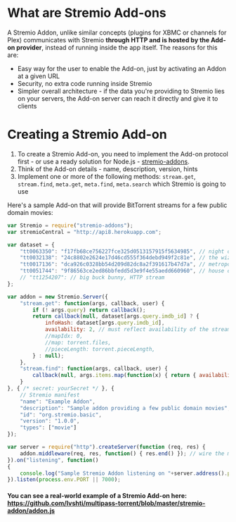 What are Stremio Add-ons
==================================

A Stremio Addon, unlike similar concepts (plugins for XBMC or channels for Plex) communicates with Stremio **through HTTP and is hosted by the Add-on provider**, instead of running inside the app itself.
The reasons for this are:
* Easy way for the user to enable the Add-on, just by activating an Addon at a given URL
* Security, no extra code running inside Stremio
* Simpler overall architecture - if the data you're providing to Stremio lies on your servers, the Add-on server can reach it directly and give it to clients

Creating a Stremio Add-on
========================
1. To create a Stremio Add-on, you need to implement the Add-on protocol first - or use a ready solution for Node.js - [stremio-addons](http://github.com/Stremio/stremio-addons).
2. Think of the Add-on details - name, description, version, hints
3. Implement one or more of the following methods: ``stream.get``, ``stream.find``, ``meta.get``, ``meta.find``, ``meta.search`` which Stremio is going to use

Here's a sample Add-on that will provide BitTorrent streams for a few public domain movies:
```javascript
var Stremio = require("stremio-addons");
var stremioCentral = "http://api8.herokuapp.com";

var dataset = {
    "tt0063350": "f17fb68ce756227fce325d0513157915f5634985", // night of the living dead, 1968
    "tt0032138": "24c8802e2624e17d46cd555f364debd949f2c81e", // the wizard of oz 1939
    "tt0017136": "dca926c0328bb54d209d82dc8a2f391617b47d7a", // metropolis, 1927
    "tt0051744": "9f86563ce2ed86bbfedd5d3e9f4e55aedd660960", // house on haunted hill 1959
    // "tt1254207": // big buck bunny, HTTP stream
};

var addon = new Stremio.Server({
    "stream.get": function(args, callback, user) {
        if (! args.query) return callback();
        return callback(null, dataset[args.query.imdb_id] ? {
            infoHash: dataset[args.query.imdb_id],
            availability: 2, // must reflect availability of the stream, based on seeders; see multipass
            //mapIdx: 0,
            //map: torrent.files,
            //pieceLength: torrent.pieceLength,
        } : null);
    },
    "stream.find": function(args, callback, user) {
        callback(null, args.items.map(function(x) { return { availability: dataset[x.query.imdb_id] } }));
    }
}, { /* secret: yourSecret */ }, { 
    // Stremio manifest
    "name": "Example Addon",
    "description": "Sample addon providing a few public domain movies",
    "id": "org.stremio.basic",
    "version": "1.0.0",
    "types": ["movie"]
});

var server = require("http").createServer(function (req, res) {
    addon.middleware(req, res, function() { res.end() }); // wire the middleware - also compatible with connect / express
}).on("listening", function()
{
    console.log("Sample Stremio Addon listening on "+server.address().port);
}).listen(process.env.PORT || 7000);
```


#### You can see a real-world example of a Stremio Add-on here: https://github.com/Ivshti/multipass-torrent/blob/master/stremio-addon/addon.js
